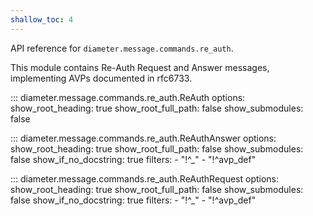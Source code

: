 ```yaml
---
shallow_toc: 4
---
```

API reference for `diameter.message.commands.re_auth`.

This module contains Re-Auth Request and Answer messages, implementing
AVPs documented in rfc6733.

::: diameter.message.commands.re_auth.ReAuth
    options:
      show_root_heading: true
      show_root_full_path: false
      show_submodules: false


::: diameter.message.commands.re_auth.ReAuthAnswer
    options:
      show_root_heading: true
      show_root_full_path: false
      show_submodules: false
      show_if_no_docstring: true
      filters:
        - "!^_"
        - "!^avp_def"


::: diameter.message.commands.re_auth.ReAuthRequest
    options:
      show_root_heading: true
      show_root_full_path: false
      show_submodules: false
      show_if_no_docstring: true
      filters:
        - "!^_"
        - "!^avp_def"
